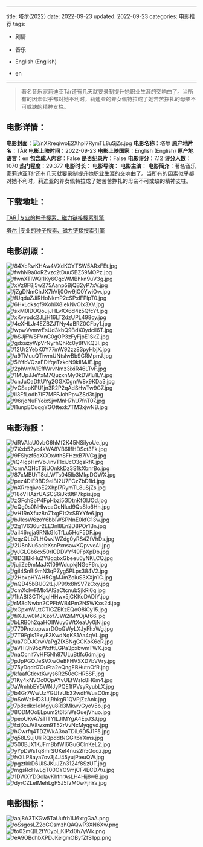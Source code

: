 
---
title: 塔尔(2022)
date: 2022-09-23
updated: 2022-09-23
categories: 电影推荐
tags:
- 剧情
- 音乐

- English (English)
- en
---


> 著名音乐家莉迪亚Tár还有几天就要录制提升她职业生涯的交响曲了。当所有的因素似乎都对她不利时，莉迪亚的养女佩特拉成了她苦苦挣扎的母亲不可或缺的精神支柱。

## **电影详情**：

**电影封面**：<img src="https://image.tmdb.org/t/p/w200/nXRreqiwoE2XhpI7RymTL8uSjZs.jpg" alt="/nXRreqiwoE2XhpI7RymTL8uSjZs.jpg" title="/nXRreqiwoE2XhpI7RymTL8uSjZs.jpg">
**电影名称**：塔尔
**原产地片名**：TÁR
**电影上映时间**：2022-09-23
**电影上映国家**：English (English)
**原产地语言**：en
**包含成人内容**：False
**是否纪录片**：False
**电影评分**：7.12
**评分人数**：1070
**热门程度**：29.377
**电影时长**：
**电影导演**：
**电影主演**：
**电影简介**：著名音乐家莉迪亚Tár还有几天就要录制提升她职业生涯的交响曲了。当所有的因素似乎都对她不利时，莉迪亚的养女佩特拉成了她苦苦挣扎的母亲不可或缺的精神支柱。

## **下载地址**：
[TÁR |专业的种子搜索、磁力链接搜索引擎](https://movie.amd794.com:2083/?search=T%C3%81R&ordering=&mode=match_phrase&page_size=10&page=1)

[塔尔 |专业的种子搜索、磁力链接搜索引擎](https://movie.amd794.com:2083/?search=%E5%A1%94%E5%B0%94&ordering=&mode=match_phrase&page_size=10&page=1)
 

## **电影剧照**：
<img src="https://image.tmdb.org/t/p/original/84XcRwKHAw4VXdKOYTSW5ARxFEt.jpg" alt="/84XcRwKHAw4VXdKOYTSW5ARxFEt.jpg" title="/84XcRwKHAw4VXdKOYTSW5ARxFEt.jpg"><img src="https://image.tmdb.org/t/p/original/fwhN9a0oRZvzc2tDuu5BZ59MOPz.jpg" alt="/fwhN9a0oRZvzc2tDuu5BZ59MOPz.jpg" title="/fwhN9a0oRZvzc2tDuu5BZ59MOPz.jpg"><img src="https://image.tmdb.org/t/p/original/fwnXTIWQl1Ky6CgcWMBhkn9uV3g.jpg" alt="/fwnXTIWQl1Ky6CgcWMBhkn9uV3g.jpg" title="/fwnXTIWQl1Ky6CgcWMBhkn9uV3g.jpg"><img src="https://image.tmdb.org/t/p/original/xVz8F8j5w275Aanp5BjQB2yP7xV.jpg" alt="/xVz8F8j5w275Aanp5BjQB2yP7xV.jpg" title="/xVz8F8j5w275Aanp5BjQB2yP7xV.jpg"><img src="https://image.tmdb.org/t/p/original/jZgDNmChJX7hVIj0Ow9jO0YwiOw.jpg" alt="/jZgDNmChJX7hVIj0Ow9jO0YwiOw.jpg" title="/jZgDNmChJX7hVIj0Ow9jO0YwiOw.jpg"><img src="https://image.tmdb.org/t/p/original/fUqduZJiRHoNkmP2cSPxIFPlpT0.jpg" alt="/fUqduZJiRHoNkmP2cSPxIFPlpT0.jpg" title="/fUqduZJiRHoNkmP2cSPxIFPlpT0.jpg"><img src="https://image.tmdb.org/t/p/original/6HxLdksqf9XohiX8IekNvOlx3XV.jpg" alt="/6HxLdksqf9XohiX8IekNvOlx3XV.jpg" title="/6HxLdksqf9XohiX8IekNvOlx3XV.jpg"><img src="https://image.tmdb.org/t/p/original/sxM0lDOQoujJHLvXX6d4z5QfcYf.jpg" alt="/sxM0lDOQoujJHLvXX6d4z5QfcYf.jpg" title="/sxM0lDOQoujJHLvXX6d4z5QfcYf.jpg"><img src="https://image.tmdb.org/t/p/original/xKvypdc2JLjH16LT2dzUPL498cy.jpg" alt="/xKvypdc2JLjH16LT2dzUPL498cy.jpg" title="/xKvypdc2JLjH16LT2dzUPL498cy.jpg"><img src="https://image.tmdb.org/t/p/original/4eXHLJr4EZBZJTNy4aBRZ0CFby1.jpg" alt="/4eXHLJr4EZBZJTNy4aBRZ0CFby1.jpg" title="/4eXHLJr4EZBZJTNy4aBRZ0CFby1.jpg"><img src="https://image.tmdb.org/t/p/original/wpwVvmwEsUd3kbQ9BdX0ydcil6T.jpg" alt="/wpwVvmwEsUd3kbQ9BdX0ydcil6T.jpg" title="/wpwVvmwEsUd3kbQ9BdX0ydcil6T.jpg"><img src="https://image.tmdb.org/t/p/original/bSJjFWSFVnG0gOP3zFyFjpE1SkZ.jpg" alt="/bSJjFWSFVnG0gOP3zFyFjpE1SkZ.jpg" title="/bSJjFWSFVnG0gOP3zFyFjpE1SkZ.jpg"><img src="https://image.tmdb.org/t/p/original/gdxuzyWpVrNyrhQhRc0y8tVKQ3I.jpg" alt="/gdxuzyWpVrNyrhQhRc0y8tVKQ3I.jpg" title="/gdxuzyWpVrNyrhQhRc0y8tVKQ3I.jpg"><img src="https://image.tmdb.org/t/p/original/12Ur2YebK0Y77mW92zz83pyHbjX.jpg" alt="/12Ur2YebK0Y77mW92zz83pyHbjX.jpg" title="/12Ur2YebK0Y77mW92zz83pyHbjX.jpg"><img src="https://image.tmdb.org/t/p/original/a9TMuuQTiwmUNtsIwBb9GRMprrJ.jpg" alt="/a9TMuuQTiwmUNtsIwBb9GRMprrJ.jpg" title="/a9TMuuQTiwmUNtsIwBb9GRMprrJ.jpg"><img src="https://image.tmdb.org/t/p/original/5lYfbVQzaEDlfqeTzkcN9kIlMJE.jpg" alt="/5lYfbVQzaEDlfqeTzkcN9kIlMJE.jpg" title="/5lYfbVQzaEDlfqeTzkcN9kIlMJE.jpg"><img src="https://image.tmdb.org/t/p/original/2phVmWlEffWrvNmz3ixiR46LTvF.jpg" alt="/2phVmWlEffWrvNmz3ixiR46LTvF.jpg" title="/2phVmWlEffWrvNmz3ixiR46LTvF.jpg"><img src="https://image.tmdb.org/t/p/original/1MUpJJeYxM7QuzxnMy0kDWlu1LY.jpg" alt="/1MUpJJeYxM7QuzxnMy0kDWlu1LY.jpg" title="/1MUpJJeYxM7QuzxnMy0kDWlu1LY.jpg"><img src="https://image.tmdb.org/t/p/original/cnJuOaDftUYg2GGXCgmW8x9KDa3.jpg" alt="/cnJuOaDftUYg2GGXCgmW8x9KDa3.jpg" title="/cnJuOaDftUYg2GGXCgmW8x9KDa3.jpg"><img src="https://image.tmdb.org/t/p/original/vGSapKPU1jn3R2P2qAdSHwTw9G7.jpg" alt="/vGSapKPU1jn3R2P2qAdSHwTw9G7.jpg" title="/vGSapKPU1jn3R2P2qAdSHwTw9G7.jpg"><img src="https://image.tmdb.org/t/p/original/li3FfLodb7IF7MFFJohPpwZSd3t.jpg" alt="/li3FfLodb7IF7MFFJohPpwZSd3t.jpg" title="/li3FfLodb7IF7MFFJohPpwZSd3t.jpg"><img src="https://image.tmdb.org/t/p/original/96rjoNuFYoixSjwMnH7hU7fnT07.jpg" alt="/96rjoNuFYoixSjwMnH7hU7fnT07.jpg" title="/96rjoNuFYoixSjwMnH7hU7fnT07.jpg"><img src="https://image.tmdb.org/t/p/original/l1unpBCuqgYGOttexk7TM3xjwNB.jpg" alt="/l1unpBCuqgYGOttexk7TM3xjwNB.jpg" title="/l1unpBCuqgYGOttexk7TM3xjwNB.jpg">

## **电影海报**：
<img src="https://image.tmdb.org/t/p/original/dRVAlaU0vbG6hMf2K45NSiIyoUe.jpg" alt="/dRVAlaU0vbG6hMf2K45NSiIyoUe.jpg" title="/dRVAlaU0vbG6hMf2K45NSiIyoUe.jpg"><img src="https://image.tmdb.org/t/p/original/7Xxb52yc4kWA8VB6IlfHDSct3Fk.jpg" alt="/7Xxb52yc4kWA8VB6IlfHDSct3Fk.jpg" title="/7Xxb52yc4kWA8VB6IlfHDSct3Fk.jpg"><img src="https://image.tmdb.org/t/p/original/9FSlyzf5qXOOxAthSFHzxB7iVGg.jpg" alt="/9FSlyzf5qXOOxAthSFHzxB7iVGg.jpg" title="/9FSlyzf5qXOOxAthSFHzxB7iVGg.jpg"><img src="https://image.tmdb.org/t/p/original/iQ4lgpHmVbJinvT1xiJcO3gsRfK.jpg" alt="/iQ4lgpHmVbJinvT1xiJcO3gsRfK.jpg" title="/iQ4lgpHmVbJinvT1xiJcO3gsRfK.jpg"><img src="https://image.tmdb.org/t/p/original/crmAQHcTSjUOnkkDz3S1kXbnrBo.jpg" alt="/crmAQHcTSjUOnkkDz3S1kXbnrBo.jpg" title="/crmAQHcTSjUOnkkDz3S1kXbnrBo.jpg"><img src="https://image.tmdb.org/t/p/original/87xMBUrT8oLWTs045lb3MkpDOWX.jpg" alt="/87xMBUrT8oLWTs045lb3MkpDOWX.jpg" title="/87xMBUrT8oLWTs045lb3MkpDOWX.jpg"><img src="https://image.tmdb.org/t/p/original/pez4DiE9BD9elBI2U7FCzZbD1ld.jpg" alt="/pez4DiE9BD9elBI2U7FCzZbD1ld.jpg" title="/pez4DiE9BD9elBI2U7FCzZbD1ld.jpg"><img src="https://image.tmdb.org/t/p/original/nXRreqiwoE2XhpI7RymTL8uSjZs.jpg" alt="/nXRreqiwoE2XhpI7RymTL8uSjZs.jpg" title="/nXRreqiwoE2XhpI7RymTL8uSjZs.jpg"><img src="https://image.tmdb.org/t/p/original/18oVHAzrUASCS6iJkt8tP7kpis.jpg" alt="/18oVHAzrUASCS6iJkt8tP7kpis.jpg" title="/18oVHAzrUASCS6iJkt8tP7kpis.jpg"><img src="https://image.tmdb.org/t/p/original/zGFchSoP4FpHbzi5GDtnKfGlJOd.jpg" alt="/zGFchSoP4FpHbzi5GDtnKfGlJOd.jpg" title="/zGFchSoP4FpHbzi5GDtnKfGlJOd.jpg"><img src="https://image.tmdb.org/t/p/original/cQg0s0NHlwcaOcNlud9QsSIo6Hh.jpg" alt="/cQg0s0NHlwcaOcNlud9QsSIo6Hh.jpg" title="/cQg0s0NHlwcaOcNlud9QsSIo6Hh.jpg"><img src="https://image.tmdb.org/t/p/original/vH1RnXfuz8n71xgF1t2xSRYYfe6.jpg" alt="/vH1RnXfuz8n71xgF1t2xSRYYfe6.jpg" title="/vH1RnXfuz8n71xgF1t2xSRYYfe6.jpg"><img src="https://image.tmdb.org/t/p/original/bJIesW6zoY6bblWSPNnE0kfC13w.jpg" alt="/bJIesW6zoY6bblWSPNnE0kfC13w.jpg" title="/bJIesW6zoY6bblWSPNnE0kfC13w.jpg"><img src="https://image.tmdb.org/t/p/original/2g1V636ur2EE3nl8En2D8POr1Bn.jpg" alt="/2g1V636ur2EE3nl8En2D8POr1Bn.jpg" title="/2g1V636ur2EE3nl8En2D8POr1Bn.jpg"><img src="https://image.tmdb.org/t/p/original/aiI46rgja9RNkGIcTfLu5HoF5DF.jpg" alt="/aiI46rgja9RNkGIcTfLu5HoF5DF.jpg" title="/aiI46rgja9RNkGIcTfLu5HoF5DF.jpg"><img src="https://image.tmdb.org/t/p/original/eqzQLb7LHQwJWZdg0yRS4ZfVhDs.jpg" alt="/eqzQLb7LHQwJWZdg0yRS4ZfVhDs.jpg" title="/eqzQLb7LHQwJWZdg0yRS4ZfVhDs.jpg"><img src="https://image.tmdb.org/t/p/original/2U8nNu6acbXsnPxnsawKQpvveAI.jpg" alt="/2U8nNu6acbXsnPxnsawKQpvveAI.jpg" title="/2U8nNu6acbXsnPxnsawKQpvveAI.jpg"><img src="https://image.tmdb.org/t/p/original/yJGLGb6cx50rlCDDVYf49FpXpDb.jpg" alt="/yJGLGb6cx50rlCDDVYf49FpXpDb.jpg" title="/yJGLGb6cx50rlCDDVYf49FpXpDb.jpg"><img src="https://image.tmdb.org/t/p/original/8DQIBkHu2Y8gqbxGbeeu6yNKLCQ.jpg" alt="/8DQIBkHu2Y8gqbxGbeeu6yNKLCQ.jpg" title="/8DQIBkHu2Y8gqbxGbeeu6yNKLCQ.jpg"><img src="https://image.tmdb.org/t/p/original/jujiZe9mMaJX109WdupkjNGeF6n.jpg" alt="/jujiZe9mMaJX109WdupkjNGeF6n.jpg" title="/jujiZe9mMaJX109WdupkjNGeF6n.jpg"><img src="https://image.tmdb.org/t/p/original/gil4SnBi9mN3qPZyg5PLps384V2.jpg" alt="/gil4SnBi9mN3qPZyg5PLps384V2.jpg" title="/gil4SnBi9mN3qPZyg5PLps384V2.jpg"><img src="https://image.tmdb.org/t/p/original/2HbxpHYAH5CgMJmZoiuS3XXjn1C.jpg" alt="/2HbxpHYAH5CgMJmZoiuS3XXjn1C.jpg" title="/2HbxpHYAH5CgMJmZoiuS3XXjn1C.jpg"><img src="https://image.tmdb.org/t/p/original/nQD45bBU02tLjJP99x8hSV7zCxy.jpg" alt="/nQD45bBU02tLjJP99x8hSV7zCxy.jpg" title="/nQD45bBU02tLjJP99x8hSV7zCxy.jpg"><img src="https://image.tmdb.org/t/p/original/cmXcIwFMk4AlSaCtcnubSjkRl6q.jpg" alt="/cmXcIwFMk4AlSaCtcnubSjkRl6q.jpg" title="/cmXcIwFMk4AlSaCtcnubSjkRl6q.jpg"><img src="https://image.tmdb.org/t/p/original/1hABf3CTKgqIHHwx5jCKKoDADlY.jpg" alt="/1hABf3CTKgqIHHwx5jCKKoDADlY.jpg" title="/1hABf3CTKgqIHHwx5jCKKoDADlY.jpg"><img src="https://image.tmdb.org/t/p/original/rM8dNwbn2CPFbWB4Pm2NSWKxs2d.jpg" alt="/rM8dNwbn2CPFbWB4Pm2NSWKxs2d.jpg" title="/rM8dNwbn2CPFbWB4Pm2NSWKxs2d.jpg"><img src="https://image.tmdb.org/t/p/original/xGpxnWLttCTlGZEKzEQoO8iCy15.jpg" alt="/xGpxnWLttCTlGZEKzEQoO8iCy15.jpg" title="/xGpxnWLttCTlGZEKzEQoO8iCy15.jpg"><img src="https://image.tmdb.org/t/p/original/fiXJLw0MJXzof7JWi2iMYOjAf66.jpg" alt="/fiXJLw0MJXzof7JWi2iMYOjAf66.jpg" title="/fiXJLw0MJXzof7JWi2iMYOjAf66.jpg"><img src="https://image.tmdb.org/t/p/original/bLRB0h2qaHOIIWuy6WtXeaUy0jN.jpg" alt="/bLRB0h2qaHOIIWuy6WtXeaUy0jN.jpg" title="/bLRB0h2qaHOIIWuy6WtXeaUy0jN.jpg"><img src="https://image.tmdb.org/t/p/original/770PnotupwarDOoGWyLXJyFhxWg.jpg" alt="/770PnotupwarDOoGWyLXJyFhxWg.jpg" title="/770PnotupwarDOoGWyLXJyFhxWg.jpg"><img src="https://image.tmdb.org/t/p/original/7T9Fgls1ExyF3KwdNqKS1Aa4qVL.jpg" alt="/7T9Fgls1ExyF3KwdNqKS1Aa4qVL.jpg" title="/7T9Fgls1ExyF3KwdNqKS1Aa4qVL.jpg"><img src="https://image.tmdb.org/t/p/original/ua7GDJCrwVaPgZIX8NgGCKoK6eR.jpg" alt="/ua7GDJCrwVaPgZIX8NgGCKoK6eR.jpg" title="/ua7GDJCrwVaPgZIX8NgGCKoK6eR.jpg"><img src="https://image.tmdb.org/t/p/original/aVHi3h95zWxfttLGPa3pxbwmTWX.jpg" alt="/aVHi3h95zWxfttLGPa3pxbwmTWX.jpg" title="/aVHi3h95zWxfttLGPa3pxbwmTWX.jpg"><img src="https://image.tmdb.org/t/p/original/naOcnif7vHF5Nh87ULuBtIfc6dm.jpg" alt="/naOcnif7vHF5Nh87ULuBtIfc6dm.jpg" title="/naOcnif7vHF5Nh87ULuBtIfc6dm.jpg"><img src="https://image.tmdb.org/t/p/original/pJpPGQJeSVXwOeBFHVSXD7bVVry.jpg" alt="/pJpPGQJeSVXwOeBFHVSXD7bVVry.jpg" title="/pJpPGQJeSVXwOeBFHVSXD7bVVry.jpg"><img src="https://image.tmdb.org/t/p/original/75yDqdd7OuFta2eQngEBHutnOfR.jpg" alt="/75yDqdd7OuFta2eQngEBHutnOfR.jpg" title="/75yDqdd7OuFta2eQngEBHutnOfR.jpg"><img src="https://image.tmdb.org/t/p/original/kfaafGticxtKwys6R250cCHR5SF.jpg" alt="/kfaafGticxtKwys6R250cCHR5SF.jpg" title="/kfaafGticxtKwys6R250cCHR5SF.jpg"><img src="https://image.tmdb.org/t/p/original/1Ky4xNVOc0OpAYvUEfWslc8H6m4.jpg" alt="/1Ky4xNVOc0OpAYvUEfWslc8H6m4.jpg" title="/1Ky4xNVOc0OpAYvUEfWslc8H6m4.jpg"><img src="https://image.tmdb.org/t/p/original/aWmhbEY5WNJyPQE1fPVsyRyubLX.jpg" alt="/aWmhbEY5WNJyPQE1fPVsyRyubLX.jpg" title="/aWmhbEY5WNJyPQE1fPVsyRyubLX.jpg"><img src="https://image.tmdb.org/t/p/original/b4Gr7WwUzYGUfzUb32wdhWuaC0m.jpg" alt="/b4Gr7WwUzYGUfzUb32wdhWuaC0m.jpg" title="/b4Gr7WwUzYGUfzUb32wdhWuaC0m.jpg"><img src="https://image.tmdb.org/t/p/original/nSoWzlHD31JjRhkgR1QVPjZzAnk.jpg" alt="/nSoWzlHD31JjRhkgR1QVPjZzAnk.jpg" title="/nSoWzlHD31JjRhkgR1QVPjZzAnk.jpg"><img src="https://image.tmdb.org/t/p/original/7p8cdkc1dMgyu8Rl3MkwvGyoV5b.jpg" alt="/7p8cdkc1dMgyu8Rl3MkwvGyoV5b.jpg" title="/7p8cdkc1dMgyu8Rl3MkwvGyoV5b.jpg"><img src="https://image.tmdb.org/t/p/original/8ODMOoELpum2t6l5iWeGuejVhuo.jpg" alt="/8ODMOoELpum2t6l5iWeGuejVhuo.jpg" title="/8ODMOoELpum2t6l5iWeGuejVhuo.jpg"><img src="https://image.tmdb.org/t/p/original/peoUKvA7sTlTYlLJIMYgA4EpJ3J.jpg" alt="/peoUKvA7sTlTYlLJIMYgA4EpJ3J.jpg" title="/peoUKvA7sTlTYlLJIMYgA4EpJ3J.jpg"><img src="https://image.tmdb.org/t/p/original/fxijXaJV8wxm9T52rVvNcMyqgvd.jpg" alt="/fxijXaJV8wxm9T52rVvNcMyqgvd.jpg" title="/fxijXaJV8wxm9T52rVvNcMyqgvd.jpg"><img src="https://image.tmdb.org/t/p/original/hCwrfq4TDZWkA3oaTDiL6D5J1F5.jpg" alt="/hCwrfq4TDZWkA3oaTDiL6D5J1F5.jpg" title="/hCwrfq4TDZWkA3oaTDiL6D5J1F5.jpg"><img src="https://image.tmdb.org/t/p/original/q58LSujUliIRQpddtNGGltoYXms.jpg" alt="/q58LSujUliIRQpddtNGGltoYXms.jpg" title="/q58LSujUliIRQpddtNGGltoYXms.jpg"><img src="https://image.tmdb.org/t/p/original/500BJX1KJFmBbfWI6GuGClnKeL2.jpg" alt="/500BJX1KJFmBbfWI6GuGClnKeL2.jpg" title="/500BJX1KJFmBbfWI6GuGClnKeL2.jpg"><img src="https://image.tmdb.org/t/p/original/yYpDWsTq8mrSUKef4nus2h5Qoqz.jpg" alt="/yYpDWsTq8mrSUKef4nus2h5Qoqz.jpg" title="/yYpDWsTq8mrSUKef4nus2h5Qoqz.jpg"><img src="https://image.tmdb.org/t/p/original/fvXLP8aya7ov3j4J45yujPteuQW.jpg" alt="/fvXLP8aya7ov3j4J45yujPteuQW.jpg" title="/fvXLP8aya7ov3j4J45yujPteuQW.jpg"><img src="https://image.tmdb.org/t/p/original/pgztkkD6UlSJKuJZn3124f8SzUT.jpg" alt="/pgztkkD6UlSJKuJZn3124f8SzUT.jpg" title="/pgztkkD6UlSJKuJZn3124f8SzUT.jpg"><img src="https://image.tmdb.org/t/p/original/mgsRcHwLgT00OYO9mjCF4ECD7tu.jpg" alt="/mgsRcHwLgT00OYO9mjCF4ECD7tu.jpg" title="/mgsRcHwLgT00OYO9mjCF4ECD7tu.jpg"><img src="https://image.tmdb.org/t/p/original/1DWXYDGolavKhfnrAsLH4Hij8wB.jpg" alt="/1DWXYDGolavKhfnrAsLH4Hij8wB.jpg" title="/1DWXYDGolavKhfnrAsLH4Hij8wB.jpg"><img src="https://image.tmdb.org/t/p/original/dyrCZLeIMehLgF5J5fzM0wFjhYa.jpg" alt="/dyrCZLeIMehLgF5J5fzM0wFjhYa.jpg" title="/dyrCZLeIMehLgF5J5fzM0wFjhYa.jpg">

## **电影图标**：
<img src="https://image.tmdb.org/t/p/original/aaj8A3TKGw5TaUufrh1U6xtgGaA.png" alt="/aaj8A3TKGw5TaUufrh1U6xtgGaA.png" title="/aaj8A3TKGw5TaUufrh1U6xtgGaA.png"><img src="https://image.tmdb.org/t/p/original/oSsgosLZ2oGCsmzhQAQwP3XN6Xw.png" alt="/oSsgosLZ2oGCsmzhQAQwP3XN6Xw.png" title="/oSsgosLZ2oGCsmzhQAQwP3XN6Xw.png"><img src="https://image.tmdb.org/t/p/original/to02mQlL2tY0ypLjKIPxI0h7yWk.png" alt="/to02mQlL2tY0ypLjKIPxI0h7yWk.png" title="/to02mQlL2tY0ypLjKIPxI0h7yWk.png"><img src="https://image.tmdb.org/t/p/original/eA9OBdhbXPDJKelgmOByfZfS1pp.png" alt="/eA9OBdhbXPDJKelgmOByfZfS1pp.png" title="/eA9OBdhbXPDJKelgmOByfZfS1pp.png">
